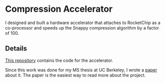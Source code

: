 # Compression Accelerator

I designed and built a hardware accelerator that attaches to RocketChip as a co-processor and speeds up the Snappy compression algorithm by a factor of 100.

## Details

[This repository](https://github.com/nullromo/compression-accelerator) contains the code for the accelerator.

Since this work was done for my MS thesis at UC Berkeley, I wrote a [paper](https://www2.eecs.berkeley.edu/Pubs/TechRpts/2019/EECS-2019-85.html) about it. The paper is the easiest way to read more about the project.
